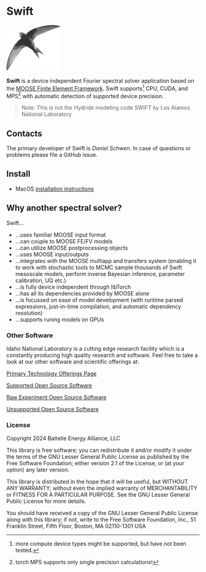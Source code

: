 # Swift

![Swift Logo](https://github.com/idaholab/swift/blob/main/doc/content/swift.png?raw=true)

**Swift** is a device independent Fourier spectral solver application based on the [MOOSE Finite Element Framework](http://mooseframework.org). Swift supports[^1] CPU, CUDA, and MPS[^2] with automatic detection of supported device precision.

[^1]: more compute device types might be supported, but have not been tested.
[^2]: torch MPS supports only single precision calculations!

> Note: This is not the Hydride modeling code SWIFT by Los Alamos National Laboratory

## Contacts

The primary developer of Swift is _Daniel Schwen_. In case of questions or problems please file a GitHub issue.

## Install

- MacOS [installation instructions](INSTALL_MacOS.md)

## Why another spectral solver?

Swift...

- ...uses familiar MOOSE input format
- ...can couple to MOOSE FE/FV models
- ...can utilize MOOSE postprocessing objects
- ...uses MOOSE input/outputs
- ...integrates with the MOOSE multiapp and transfers system (enabling it to work with stochastic tools to MCMC sample thousands of Swift mesoscale models, perform inverse Bayesian inference, parameter calibration, UQ etc.)
- ...is fully device independent through libTorch
- ...has all its dependencies provided by MOOSE alone
- ...is focussed on ease of model development (with runtime parsed expressions, just-in-time compilation, and automatic dependency resolution)
- ...supports runing models on GPUs

### Other Software

Idaho National Laboratory is a cutting edge research facility which is a constantly producing high quality research and software. Feel free to take a look at our other software and scientific offerings at:

[Primary Technology Offerings Page](https://www.inl.gov/inl-initiatives/technology-deployment)

[Supported Open Source Software](https://github.com/idaholab)

[Raw Experiment Open Source Software](https://github.com/IdahoLabResearch)

[Unsupported Open Source Software](https://github.com/IdahoLabCuttingBoard)

### License

Copyright 2024 Battelle Energy Alliance, LLC

This library is free software; you can redistribute it and/or modify it under the terms of the GNU Lesser General Public License as published by the Free Software Foundation; either version 2.1 of the License, or (at your option) any later version.

This library is distributed in the hope that it will be useful, but WITHOUT ANY WARRANTY; without even the implied warranty of MERCHANTABILITY or FITNESS FOR A PARTICULAR PURPOSE. See the GNU Lesser General Public License for more details.

You should have received a copy of the GNU Lesser General Public License along with this library; if not, write to the Free Software Foundation, Inc., 51 Franklin Street, Fifth Floor, Boston, MA 02110-1301 USA
